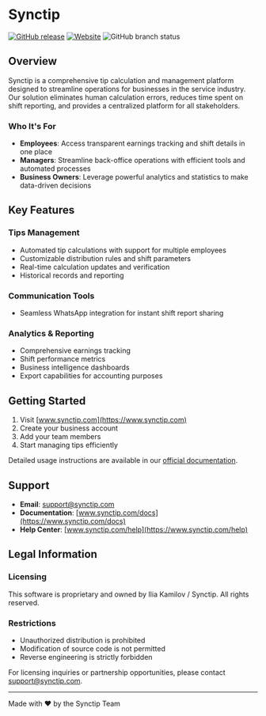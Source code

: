 # Synctip

[![GitHub release](https://img.shields.io/github/v/release/IliaKamilov/synctip)](https://github.com/IliaKamilov/synctip/releases/latest)
[![Website](https://img.shields.io/website?url=https%3A%2F%2Fwww.synctip.com)](https://www.synctip.com)
![GitHub branch status](https://img.shields.io/github/checks-status/IliaKamilov/synctip/main)


## Overview

Synctip is a comprehensive tip calculation and management platform designed to streamline operations for businesses in the service industry. Our solution eliminates human calculation errors, reduces time spent on shift reporting, and provides a centralized platform for all stakeholders.

### Who It's For

- **Employees**: Access transparent earnings tracking and shift details in one place
- **Managers**: Streamline back-office operations with efficient tools and automated processes
- **Business Owners**: Leverage powerful analytics and statistics to make data-driven decisions

## Key Features

### Tips Management

- Automated tip calculations with support for multiple employees
- Customizable distribution rules and shift parameters
- Real-time calculation updates and verification
- Historical records and reporting

### Communication Tools

- Seamless WhatsApp integration for instant shift report sharing

### Analytics & Reporting

- Comprehensive earnings tracking
- Shift performance metrics
- Business intelligence dashboards
- Export capabilities for accounting purposes

## Getting Started

1. Visit [www.synctip.com](https://www.synctip.com)
2. Create your business account
3. Add your team members
4. Start managing tips efficiently

Detailed usage instructions are available in our [official documentation](https://www.synctip.com/docs).

## Support

- **Email**: support@synctip.com
- **Documentation**: [www.synctip.com/docs](https://www.synctip.com/docs)
- **Help Center**: [www.synctip.com/help](https://www.synctip.com/help)

## Legal Information

### Licensing

This software is proprietary and owned by Ilia Kamilov / Synctip. All rights reserved.

### Restrictions

- Unauthorized distribution is prohibited
- Modification of source code is not permitted
- Reverse engineering is strictly forbidden

For licensing inquiries or partnership opportunities, please contact support@synctip.com.

---

Made with ❤️ by the Synctip Team
